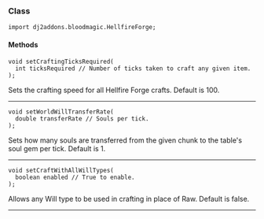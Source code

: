 
### Class

```zenscript
import dj2addons.bloodmagic.HellfireForge;
```

#### Methods

```zenscript
void setCraftingTicksRequired(
  int ticksRequired // Number of ticks taken to craft any given item.
);
```

Sets the crafting speed for all Hellfire Forge crafts. Default is 100.

---


```zenscript
void setWorldWillTransferRate(
  double transferRate // Souls per tick.
);
```

Sets how many souls are transferred from the given chunk to the table's soul gem per tick. Default is 1.

---


```zenscript
void setCraftWithAllWillTypes(
  boolean enabled // True to enable.
);
```

Allows any Will type to be used in crafting in place of Raw. Default is false.

---

